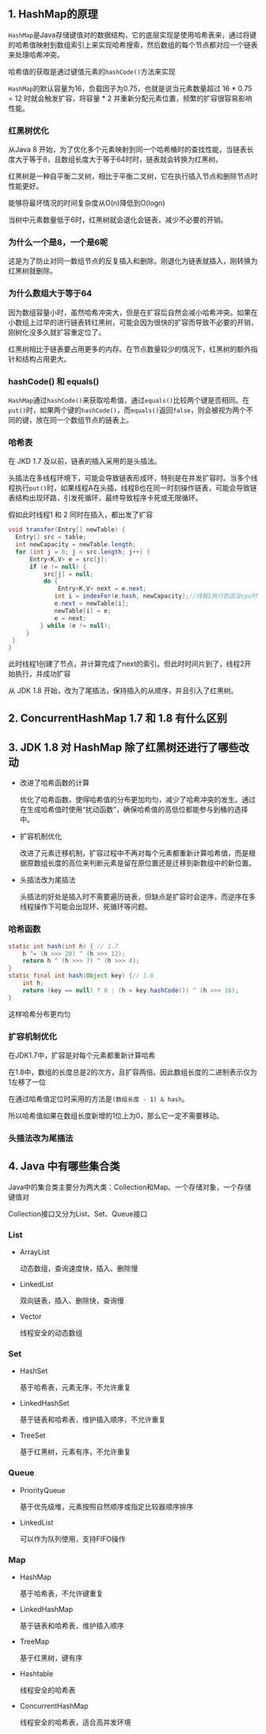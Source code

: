 ## 1. HashMap的原理

`HashMap`是Java存储键值对的数据结构，它的底层实现是使用哈希表来，通过将键的哈希值映射到数组索引上来实现哈希搜索，然后数组的每个节点都对应一个链表来处理哈希冲突。

哈希值的获取是通过键值元素的`hashCode()`方法来实现

`HashMap`的默认容量为16，负载因子为0.75，也就是说当元素数量超过 16 * 0.75 = 12 时就会触发扩容，将容量 * 2 并重新分配元素位置，频繁的扩容很容易影响性能。

### 红黑树优化

从Java 8 开始，为了优化多个元素映射到同一个哈希桶时的查找性能，当链表长度大于等于8，且数组长度大于等于64时时，链表就会转换为红黑树。

红黑树是一种自平衡二叉树，相比于平衡二叉树，它在执行插入节点和删除节点时性能更好。

能够将最坏情况的时间复杂度从O(n)降低到O(logn)

当树中元素数量低于6时，红黑树就会退化会链表，减少不必要的开销。

### 为什么一个是8，一个是6呢

这是为了防止对同一数组节点的反复插入和删除。刚退化为链表就插入，刚转换为红黑树就删除。

### 为什么数组大于等于64

因为数组容量小时，虽然哈希冲突大，但是在扩容后自然会减小哈希冲突。如果在小数组上过早的进行链表转红黑树，可能会因为很快的扩容而导致不必要的开销，刚树化没多久就扩容重定位了。

红黑树相比于链表要占用更多的内存。在节点数量较少的情况下，红黑树的额外指针和结构占用更大。

### hashCode() 和 equals()

`HashMap`通过`hashCode()`来获取哈希值，通过`equals()`比较两个键是否相同。在`put()`时，如果两个键的`hashCode()`，而`equals()`返回`false`，则会被视为两个不同的键，放在同一个数组节点的链表上。

### 哈希表

在 JKD 1.7 及以前，链表的插入采用的是头插法。

头插法在多线程环境下，可能会导致链表形成环，特别是在并发扩容时。当多个线程执行`put()`时，如果线程A在头插，线程B也在同一时刻操作链表，可能会导致链表结构出现环路，引发死循环，最终导致程序卡死或无限循环。

假如此时线程1 和 2 同时在插入，都出发了扩容

```java
void transfer(Entry[] newTable) {
  Entry[] src = table; 
  int newCapacity = newTable.length;
  for (int j = 0; j < src.length; j++) { 
      Entry<K,V> e = src[j];           
      if (e != null) {
          src[j] = null; 
          do { 
              Entry<K,V> next = e.next; 
             int i = indexFor(e.hash, newCapacity);//线程1执行到这没cpu时间片，线程2继续执行
             e.next = newTable[i]; 
             newTable[i] = e;  
             e = next;             
         } while (e != null);
     }
 }
}
```

此时线程1创建了节点，并计算完成了next的索引。但此时时间片到了，线程2开始执行，并成功扩容

从 JDK 1.8 开始，改为了尾插法，保持插入的从顺序，并且引入了红黑树。

## 2. ConcurrentHashMap 1.7 和 1.8 有什么区别

## 3. JDK 1.8 对 HashMap 除了红黑树还进行了哪些改动

- 改进了哈希函数的计算

  优化了哈希函数，使得哈希值的分布更加均匀，减少了哈希冲突的发生。通过在生成哈希值时使用“扰动函数”，确保哈希值的高低位都能参与到桶的选择中。

- 扩容机制优化

  改进了元素迁移机制，扩容过程中不再对每个元素都重新计算哈希值，而是根据原数组长度的高位来判断元素是留在原位置还是迁移到新数组中的新位置。

- 头插法改为尾插法

  头插法的好处是插入时不需要遍历链表，但缺点是扩容时会逆序，而逆序在多线程操作下可能会出现环、死循环等问题。

### 哈希函数

```java
static int hash(int h) { // 1.7
    h ^= (h >>> 20) ^ (h >>> 12);
    return h ^ (h >>> 7) ^ (h >>> 4);
}
static final int hash(Object key) {// 1.8
    int h;
    return (key == null) ? 0 : (h = key.hashCode()) ^ (h >>> 16);
}
```

这样哈希分布更均匀

### 扩容机制优化

在JDK1.7中，扩容是对每个元素都重新计算哈希

在1.8中，数组的长度总是2的次方，且扩容两倍。因此数组长度的二进制表示仅为1左移了一位

在通过哈希值定位时采用的方法是`(数组长度 - 1) & hash`。

所以哈希值如果在数组长度新增的1位上为0，那么它一定不需要移动。

### 头插法改为尾插法

## 4. Java 中有哪些集合类

Java中的集合类主要分为两大类：Collection和Map。一个存储对象，一个存储键值对

Collection接口又分为List、Set、Queue接口

### List

- ArrayList

  动态数组，查询速度快，插入、删除慢

- LinkedList

  双向链表，插入、删除快，查询慢

- Vector

  线程安全的动态数组

### Set

- HashSet

  基于哈希表，元素无序，不允许重复

- LinkedHashSet

  基于链表和哈希表，维护插入顺序，不允许重复

- TreeSet

  基于红黑树，元素有序，不允许重复

### Queue

- PriorityQueue

  基于优先级堆，元素按照自然顺序或指定比较器顺序排序

- LinkedList

  可以作为队列使用，支持FIFO操作

### Map

- HashMap

  基于哈希表，不允许键重复

- LinkedHashMap

  基于链表和哈希表，维护插入顺序

- TreeMap

  基于红黑树，键有序

- Hashtable

  线程安全的哈希表

- ConcurrentHashMap

  线程安全的哈希表，适合高并发环境

